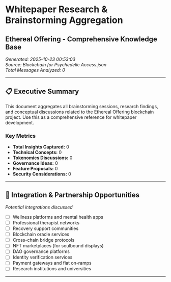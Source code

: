# Whitepaper Research & Brainstorming Aggregation
## Ethereal Offering - Comprehensive Knowledge Base

*Generated: 2025-10-23 00:53:03*  
*Source: Blockchain for Psychedelic Access.json*  
*Total Messages Analyzed: 0*

---

## 📋 Executive Summary

This document aggregates all brainstorming sessions, research findings, and conceptual discussions related to the Ethereal Offering blockchain project. Use this as a comprehensive reference for whitepaper development.

### Key Metrics
- **Total Insights Captured:** 0
- **Technical Concepts:** 0
- **Tokenomics Discussions:** 0
- **Governance Ideas:** 0
- **Feature Proposals:** 0
- **Security Considerations:** 0

---

## 🔗 Integration & Partnership Opportunities

*Potential integrations discussed*

- [ ] Wellness platforms and mental health apps
- [ ] Professional therapist networks
- [ ] Recovery support communities
- [ ] Blockchain oracle services
- [ ] Cross-chain bridge protocols
- [ ] NFT marketplaces (for soulbound displays)
- [ ] DAO governance platforms
- [ ] Identity verification services
- [ ] Payment gateways and fiat on-ramps
- [ ] Research institutions and universities

---

